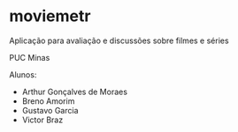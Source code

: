 # moviemetr
Aplicação para avaliação e discussões sobre filmes e séries

PUC Minas

Alunos:
- Arthur Gonçalves de Moraes
- Breno Amorim
- Gustavo Garcia
- Victor Braz
